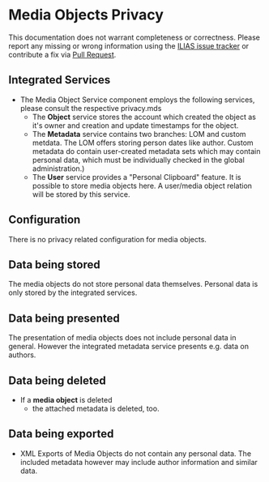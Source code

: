 # Media Objects Privacy

This documentation does not warrant completeness or correctness. Please report any
missing or wrong information using the [ILIAS issue tracker](https://mantis.ilias.de)
or contribute a fix via [Pull Request](../../docs/development/contributing.md#pull-request-to-the-repositories).

## Integrated Services

- The Media Object Service component employs the following services, please consult the respective privacy.mds
    - The **Object** service stores the account which created the
      object as it's owner and creation and update timestamps for the
      object.
    - The **Metadata** service contains two branches: LOM and custom metdata. The LOM offers storing person dates like author. Custom metadata do contain user-created metadata sets which may contain personal data, which must be individually checked in the global administration.)
    - The **User** service provides a "Personal Clipboard" feature. It is possible to store media objects here. A user/media object relation will be stored by this service.

## Configuration

There is no privacy related configuration for media objects.

## Data being stored

The media objects do not store personal data themselves. Personal data is only stored by the integrated services.

## Data being presented

The presentation of media objects does not include personal data in general. However the integrated metadata service presents e.g. data on authors.

## Data being deleted

- If a **media object** is deleted
    - the attached metadata is deleted, too.

## Data being exported

- XML Exports of Media Objects do not contain any personal data. The included metadata however may include author information and similar data.
